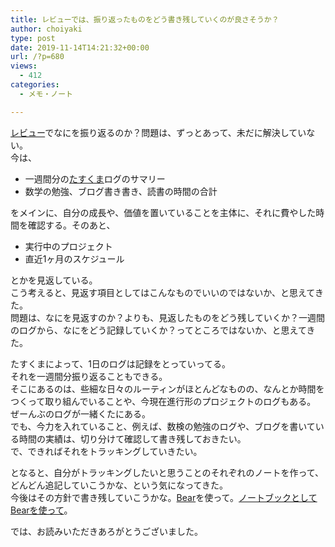 ```yaml
---
title: レビューでは、振り返ったものをどう書き残していくのが良さそうか？
author: choiyaki
type: post
date: 2019-11-14T14:21:32+00:00
url: /?p=680
views:
  - 412
categories:
  - メモ・ノート

---
```

[レビュー][1]でなにを振り返るのか？問題は、ずっとあって、未だに解決していない。  
今は、

  * 一週間分の<a href="https://scrapbox.io/choiyaki-hondana/%E3%81%9F%E3%81%99%E3%81%8F%E3%81%BE" draggable="false">たすくま</a>ログのサマリー
  * 数学の勉強、ブログ書き書き、読書の時間の合計

をメインに、自分の成長や、価値を置いていることを主体に、それに費やした時間を確認する。そのあと、

  * 実行中のプロジェクト
  * 直近1ヶ月のスケジュール

とかを見返している。  
こう考えると、見返す項目としてはこんなものでいいのではないか、と思えてきた。  
問題は、なにを見返すのか？よりも、見返したものをどう残していくか？一週間のログから、なにをどう記録していくか？ってところではないか、と思えてきた。

たすくまによって、1日のログは記録をとっていってる。  
それを一週間分振り返ることもできる。  
そこにあるのは、些細な日々のルーティンがほとんどなものの、なんとか時間をつくって取り組んでいることや、今現在進行形のプロジェクトのログもある。  
ぜーんぶのログが一緒くたにある。  
でも、今力を入れていること、例えば、数検の勉強のログや、ブログを書いている時間の実績は、切り分けて確認して書き残しておきたい。  
で、できればそれをトラッキングしていきたい。

となると、自分がトラッキングしたいと思うことのそれぞれのノートを作って、どんどん追記していこうかな、という気になってきた。  
今後はその方針で書き残していこうかな。[Bear][2]を使って。[ノートブックとしてBearを使って][3]。

では、お読みいただきあろがとうございました。

 [1]: https://scrapbox.io/choiyaki-hondana/%E3%83%AC%E3%83%93%E3%83%A5%E3%83%BC
 [2]: https://scrapbox.io/choiyaki-hondana/Bear
 [3]: https://choiyaki.com/?p=678